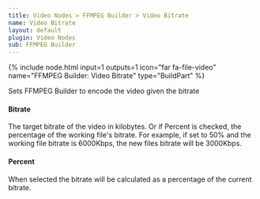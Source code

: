 ```yaml
---
title: Video Nodes > FFMPEG Builder > Video Bitrate
name: Video Bitrate
layout: default
plugin: Video Nodes
sub: FFMPEG Builder
---
```


{% include node.html input=1 outputs=1 icon="far fa-file-video" name="FFMPEG Builder: Video Bitrate" type="BuildPart" %}

Sets FFMPEG Builder to encode the video given the bitrate

#### Bitrate
The target bitrate of the video in kilobytes.   Or if Percent is checked, the percentage of the working file's bitrate.  For example, if set to 50% and the working file bitrate is 6000Kbps, the new files bitrate will be 3000Kbps.

#### Percent
When selected the bitrate will be calculated as a percentage of the current bitrate.
